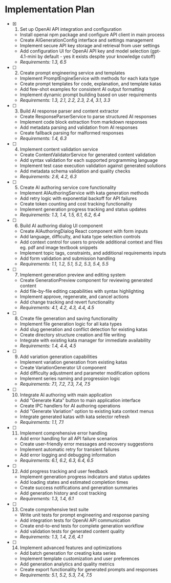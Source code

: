 # Implementation Plan

- [x] 1. Set up OpenAI API integration and configuration





  - Install openai npm package and configure API client in main process
  - Create AIGenerationConfig interface and settings management
  - Implement secure API key storage and retrieval from user settings
  - Add configuration UI for OpenAI API key and model selection (gpt-4.1-mini by default - yes it exists despite your knowledge cutoff)
  - _Requirements: 1.3, 6.5_

- [ ] 2. Create prompt engineering service and templates
  - Implement PromptEngineService with methods for each kata type
  - Create prompt templates for code, explanation, and template katas
  - Add few-shot examples for consistent AI output formatting
  - Implement dynamic prompt building based on user requirements
  - _Requirements: 1.3, 2.1, 2.2, 2.3, 2.4, 3.1, 3.3_

- [ ] 3. Build AI response parser and content extractor
  - Create ResponseParserService to parse structured AI responses
  - Implement code block extraction from markdown responses
  - Add metadata parsing and validation from AI responses
  - Create fallback parsing for malformed responses
  - _Requirements: 1.4, 6.3_

- [ ] 4. Implement content validation service
  - Create ContentValidatorService for generated content validation
  - Add syntax validation for each supported programming language
  - Implement test case execution validation against generated solutions
  - Add metadata schema validation and quality checks
  - _Requirements: 2.6, 4.2, 6.3_

- [ ] 5. Create AI authoring service core functionality
  - Implement AIAuthoringService with kata generation methods
  - Add retry logic with exponential backoff for API failures
  - Create token counting and cost tracking functionality
  - Implement generation progress tracking and status updates
  - _Requirements: 1.3, 1.4, 1.5, 6.1, 6.2, 6.4_

- [ ] 6. Build AI authoring dialog UI component
  - Create AIAuthoringDialog React component with form inputs
  - Add language, difficulty, and kata type selection controls
  - Add context control for users to provide additional context and files eg. pdf and image textbook snippets
  - Implement topic tags, constraints, and additional requirements inputs
  - Add form validation and submission handling
  - _Requirements: 1.1, 1.2, 5.1, 5.2, 5.3, 5.4, 5.5_

- [ ] 7. Implement generation preview and editing system
  - Create GenerationPreview component for reviewing generated content
  - Add file-by-file editing capabilities with syntax highlighting
  - Implement approve, regenerate, and cancel actions
  - Add change tracking and revert functionality
  - _Requirements: 4.1, 4.2, 4.3, 4.4, 4.5_

- [ ] 8. Create file generation and saving functionality
  - Implement file generation logic for all kata types
  - Add slug generation and conflict detection for existing katas
  - Create directory structure creation and file writing
  - Integrate with existing kata manager for immediate availability
  - _Requirements: 1.4, 4.4, 4.5_

- [ ] 9. Add variation generation capabilities
  - Implement variation generation from existing katas
  - Create VariationGenerator UI component
  - Add difficulty adjustment and parameter modification options
  - Implement series naming and progression logic
  - _Requirements: 7.1, 7.2, 7.3, 7.4, 7.5_

- [ ] 10. Integrate AI authoring with main application
  - Add "Generate Kata" button to main application interface
  - Create IPC handlers for AI authoring operations
  - Add "Generate Variation" option to existing kata context menus
  - Integrate generated katas with kata selector refresh
  - _Requirements: 1.1, 7.1_

- [ ] 11. Implement comprehensive error handling
  - Add error handling for all API failure scenarios
  - Create user-friendly error messages and recovery suggestions
  - Implement automatic retry for transient failures
  - Add error logging and debugging information
  - _Requirements: 6.1, 6.2, 6.3, 6.4, 6.5_

- [ ] 12. Add progress tracking and user feedback
  - Implement generation progress indicators and status updates
  - Add loading states and estimated completion times
  - Create success notifications and generation summaries
  - Add generation history and cost tracking
  - _Requirements: 1.3, 1.4, 6.1_

- [ ] 13. Create comprehensive test suite
  - Write unit tests for prompt engineering and response parsing
  - Add integration tests for OpenAI API communication
  - Create end-to-end tests for complete generation workflow
  - Add validation tests for generated content quality
  - _Requirements: 1.3, 1.4, 2.6, 4.1_

- [ ] 14. Implement advanced features and optimizations
  - Add batch generation for creating kata series
  - Implement template customization and user preferences
  - Add generation analytics and quality metrics
  - Create export functionality for generated prompts and responses
  - _Requirements: 5.1, 5.2, 5.3, 7.4, 7.5_